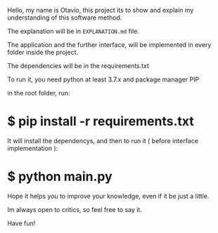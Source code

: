 Hello, my name is Otavio, this project its to show and explain my understanding of this software method.

The explanation will be in `EXPLANATION.md` file.

The application and the further interface, will be implemented in every folder inside the project.

The dependencies will be in the requirements.txt

To run it, you need python at least 3.7.x and package manager PIP

in the root folder, run:
# $ pip install -r requirements.txt

It will install the dependencys, and then to run it ( before interface implementation ):
# $ python main.py


Hope it helps you to improve your knowledge, even if it be just a little.

Im always open to critics, so feel free to say it.

Have fun!